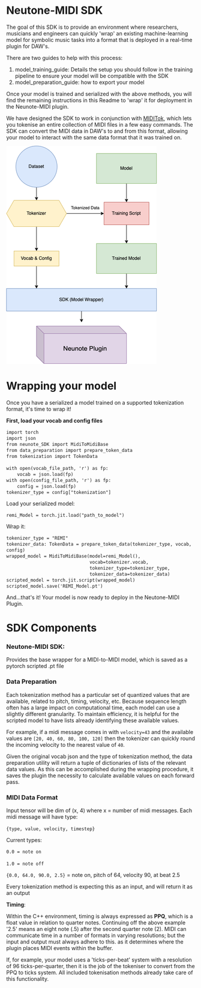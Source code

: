 # Neutone-MIDI SDK

The goal of this SDK is to provide an environment where researchers, musicians and engineers
can quickly 'wrap' an existing machine-learning model for symbolic music tasks into a format that is deployed in a real-time
plugin for DAW's. 

There are two guides to help with this process:
1. model_training_guide: Details the setup you should follow 
in the training pipeline to ensure your model will be compatible
with the SDK
2. model_preparation_guide: how to export your model

Once your model is trained and serialized with the above 
methods, you will find the remaining instructions in this Readme 
to 'wrap' it for deployment in the Neunote-MIDI plugin. 

We have designed the SDK to work in conjunction with [MIDITok](https://github.com/Natooz/MidiTok), 
which lets you
tokenise an entire collection of MIDI files in a few easy commands. The SDK can convert the MIDI 
data in DAW's to and from this format, allowing your model to interact with the same data format that it was trained on. 

![Alt text](diagrams/sdk_diagram.png "SDK Data Flow")

# Wrapping your model

Once you have a serialized a model trained on a supported tokenization format, it's time to wrap it!

**First, load your vocab and config files**
```angular2html
import torch
import json
from neunote_SDK import MidiToMidiBase
from data_preparation import prepare_token_data
from tokenization import TokenData

with open(vocab_file_path, 'r') as fp:
    vocab = json.load(fp)
with open(config_file_path, 'r') as fp:
    config = json.load(fp)
tokenizer_type = config["tokenization"]
```

Load your serialized model:
```
remi_Model = torch.jit.load("path_to_model")
```

Wrap it:
```angular2html
tokenizer_type = "REMI"
tokenizer_data: TokenData = prepare_token_data(tokenizer_type, vocab, config)
wrapped_model = MidiToMidiBase(model=remi_Model(),
                               vocab=tokenizer.vocab,
                               tokenizer_type=tokenizer_type,
                               tokenizer_data=tokenizer_data)
scripted_model = torch.jit.script(wrapped_model)
scripted_model.save('REMI_Model.pt')
```
And...that's it! Your model is now ready to deploy in the Neutone-MIDI Plugin. 


# SDK Components
### Neutone-MIDI SDK:

Provides the base wrapper for a MIDI-to-MIDI model, which is saved as a pytorch scripted .pt file


### Data Preparation
Each tokenization method has a particular set of quantized values that are available, 
related to pitch, timing, velocity, etc. Because sequence length often has a large impact 
on computational time, each model can use a slightly different granularity. To maintain efficiency,
it is helpful for the scripted model to have lists already identifying these available values. 

For example, if a midi message comes in with ``velocity=43`` and the available values are 
``[20, 40, 60, 80, 100, 120]`` then the tokenizer can quickly round the incoming velocity to the 
nearest value of ``40``. 

Given the original vocab json and the type of tokenization method, the data preparation utility
will return a tuple of dictionaries of lists of the relevant data values. As this can be accomplished during the
wrapping procedure, it saves the plugin the necessity to calculate available values on each forward pass. 


### MIDI Data Format

Input tensor will be dim of (x, 4) where x = number of midi messages. Each midi message will have type:

``{type, value, velocity, timestep}``

Current types:
```
0.0 = note on

1.0 = note off
```

``{0.0, 64.0, 90.0, 2.5}`` = note on, pitch of 64, velocity 90, at beat 2.5 

Every tokenization method is expecting this as an input, and will return it as an output

**Timing**: 

Within the C++ environment, timing is always expressed as **PPQ**, which is a float value in relation to quarter notes. 
Continuing off the above example '2.5' means an eight note (.5) after the second quarter note (2). MIDI can communicate time in a number of formats 
in varying resolutions; but the input and output must always adhere to this. as it determines where the plugin places MIDI events within the 
buffer. 

If, for example, your model uses a 'ticks-per-beat' system with a resolution of 96 ticks-per-quarter,
then it is the job of the tokeniser to convert from the PPQ to ticks system. All included tokenisation 
methods already take care of this functionality. 

